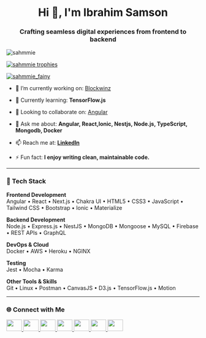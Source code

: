 <h1 align="center">Hi 👋, I'm Ibrahim Samson</h1>
<h3 align="center">Crafting seamless digital experiences from frontend to backend</h3>

<p align="left">
  <img src="https://komarev.com/ghpvc/?username=sahmmie&label=Profile%20views&color=0e75b6&style=flat" alt="sahmmie" />
</p>

<p align="left">
  <a href="https://github.com/ryo-ma/github-profile-trophy">
    <img src="https://github-profile-trophy.vercel.app/?username=sahmmie" alt="sahmmie trophies" />
  </a>
</p>

<p align="left">
  <a href="https://twitter.com/sahmmie_fainy" target="blank">
    <img src="https://img.shields.io/twitter/follow/sahmmie_fainy?logo=twitter&style=for-the-badge" alt="sahmmie_fainy" />
  </a>
</p>

- 🔭 I’m currently working on: [Blockwinz](https://www.blockwinz.com)

- 🌱 Currently learning: **TensorFlow.js**

- 👯 Looking to collaborate on: [Angular](https://github.com/angular/angular)

- 💬 Ask me about: **Angular, React,Ionic, Nestjs, Node.js, TypeScript, Mongodb, Docker**

- 📫 Reach me at: **[LinkedIn](https://www.linkedin.com/in/samson-ibrahim/)**

- ⚡ Fun fact: **I enjoy writing clean, maintainable code.**

---

### 🚀 Tech Stack

**Frontend Development**  
Angular • React • Next.js • Chakra UI • HTML5 • CSS3 • JavaScript • Tailwind CSS • Bootstrap • Ionic • Materialize

**Backend Development**  
Node.js • Express.js • NestJS • MongoDB • Mongoose • MySQL • Firebase • REST APIs • GraphQL

**DevOps & Cloud**  
Docker • AWS • Heroku • NGINX

**Testing**  
Jest • Mocha • Karma

**Other Tools & Skills**  
Git • Linux • Postman • CanvasJS • D3.js • TensorFlow.js • Motion

---

### 🌐 Connect with Me

<p align="left">
  <a href="https://codepen.io/sahmmie" target="blank">
    <img src="https://raw.githubusercontent.com/rahuldkjain/github-profile-readme-generator/master/src/images/icons/Social/codepen.svg" height="30" width="40" />
  </a>
  <a href="https://dev.to/sahmmie" target="blank">
    <img src="https://cdn.jsdelivr.net/npm/simple-icons@3.0.1/icons/dev-dot-to.svg" height="30" width="40" />
  </a>
  <a href="https://twitter.com/sahmmie_fainy" target="blank">
    <img src="https://raw.githubusercontent.com/rahuldkjain/github-profile-readme-generator/master/src/images/icons/Social/twitter.svg" height="30" width="40" />
  </a>
  <a href="https://linkedin.com/in/samson-ibrahim-907458142/" target="blank">
    <img src="https://raw.githubusercontent.com/rahuldkjain/github-profile-readme-generator/master/src/images/icons/Social/linked-in-alt.svg" height="30" width="40" />
  </a>
  <a href="https://stackoverflow.com/users/10672254/sahmmie-fainy" target="blank">
    <img src="https://raw.githubusercontent.com/rahuldkjain/github-profile-readme-generator/master/src/images/icons/Social/stack-overflow.svg" height="30" width="40" />
  </a>
  <a href="https://instagram.com/sahmmie_fainy" target="blank">
    <img src="https://raw.githubusercontent.com/rahuldkjain/github-profile-readme-generator/master/src/images/icons/Social/instagram.svg" height="30" width="40" />
  </a>
  <a href="https://www.leetcode.com/sahmmie_fainy" target="blank">
    <img src="https://raw.githubusercontent.com/rahuldkjain/github-profile-readme-generator/master/src/images/icons/Social/leet-code.svg" height="30" width="40" />
  </a>
</p>
